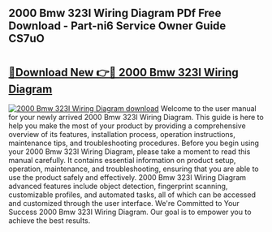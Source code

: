 ## 2000 Bmw 323I Wiring Diagram PDf Free Download - Part-ni6 Service Owner Guide CS7uO

# <h2><a href="http://dfncbcl.blite.top/?on=2000+Bmw+323I+Wiring+Diagram">🔗Download New 👉🔴 2000 Bmw 323I Wiring Diagram</a></h2>

[![2000 Bmw 323I Wiring Diagram download](https://i.imgur.com/lujVjoI.png)](http://dfncbcl.blite.top/?on=2000+Bmw+323I+Wiring+Diagram)
Welcome to the user manual for your newly arrived 2000 Bmw 323I Wiring Diagram. This guide is here to help you make the most of your product by providing a comprehensive overview of its features, installation process, operation instructions, maintenance tips, and troubleshooting procedures. Before you begin using your 2000 Bmw 323I Wiring Diagram, please take a moment to read this manual carefully. It contains essential information on product setup, operation, maintenance, and troubleshooting, ensuring that you are able to use the product safely and effectively. 2000 Bmw 323I Wiring Diagram advanced features include object detection, fingerprint scanning, customizable profiles, and automated tasks, all of which can be accessed and customized through the user interface. We're Committed to Your Success 2000 Bmw 323I Wiring Diagram. Our goal is to empower you to achieve the best results.
